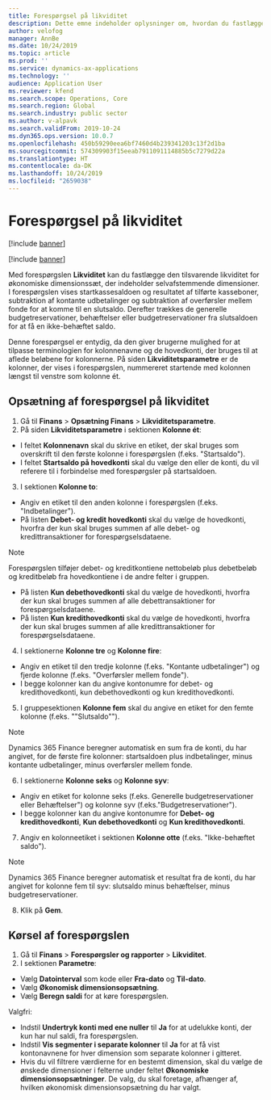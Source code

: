 ```yaml
---
title: Forespørgsel på likviditet
description: Dette emne indeholder oplysninger om, hvordan du fastlægger den tilsvarende likviditet for økonomiske dimensionssæt, der indeholder selvafstemmende dimensioner.
author: velofog
manager: AnnBe
ms.date: 10/24/2019
ms.topic: article
ms.prod: ''
ms.service: dynamics-ax-applications
ms.technology: ''
audience: Application User
ms.reviewer: kfend
ms.search.scope: Operations, Core
ms.search.region: Global
ms.search.industry: public sector
ms.author: v-alpavk
ms.search.validFrom: 2019-10-24
ms.dyn365.ops.version: 10.0.7
ms.openlocfilehash: 450b59290eea6bf7460d4b239341203c13f2d1ba
ms.sourcegitcommit: 574309903f15eeab7911091114885b5c7279d22a
ms.translationtype: HT
ms.contentlocale: da-DK
ms.lasthandoff: 10/24/2019
ms.locfileid: "2659038"
---
```

# <a name="cash-position-inquiry"></a>Forespørgsel på likviditet
[!include [banner](../includes/banner.md)]

[!include [banner](../includes/preview-banner.md)]

Med forespørgslen **Likviditet** kan du fastlægge den tilsvarende likviditet for økonomiske dimensionssæt, der indeholder selvafstemmende dimensioner. I forespørgslen vises startkassesaldoen og resultatet af tilførte kasseboner, subtraktion af kontante udbetalinger og subtraktion af overførsler mellem fonde for at komme til en slutsaldo. Derefter trækkes de generelle budgetreservationer, behæftelser eller budgetreservationer fra slutsaldoen for at få en ikke-behæftet saldo.

Denne forespørgsel er entydig, da den giver brugerne mulighed for at tilpasse terminologien for kolonnenavne og de hovedkonti, der bruges til at aflede beløbene for kolonnerne. På siden **Likviditetsparametre** er de kolonner, der vises i forespørgslen, nummereret startende med kolonnen længst til venstre som kolonne ét.

## <a name="cash-position-inquiry-setup"></a>Opsætning af forespørgsel på likviditet

1. Gå til **Finans** > **Opsætning Finans** > **Likviditetsparametre**.
2. På siden **Likviditetsparametre** i sektionen **Kolonne ét**:

- I feltet **Kolonnenavn** skal du skrive en etiket, der skal bruges som overskrift til den første kolonne i forespørgslen (f.eks. "Startsaldo").
- I feltet **Startsaldo på hovedkonti** skal du vælge den eller de konti, du vil referere til i forbindelse med forespørgsler på startsaldoen.

3. I sektionen **Kolonne to**: 

- Angiv en etiket til den anden kolonne i forespørgslen (f.eks. "Indbetalinger").
- På listen **Debet- og kredit hovedkonti** skal du vælge de hovedkonti, hvorfra der kun skal bruges summen af alle debet- og kredittransaktioner for forespørgselsdataene. 

> [!NOTE]
> Forespørgslen tilføjer debet- og kreditkontiene nettobeløb plus debetbeløb og kreditbeløb fra hovedkontiene i de andre felter i gruppen.

- På listen **Kun debethovedkonti** skal du vælge de hovedkonti, hvorfra der kun skal bruges summen af alle debettransaktioner for forespørgselsdataene.
- På listen **Kun kredithovedkonti** skal du vælge de hovedkonti, hvorfra der kun skal bruges summen af alle kredittransaktioner for forespørgselsdataene.

4. I sektionerne **Kolonne tre** og **Kolonne fire**: 

- Angiv en etiket til den tredje kolonne (f.eks. "Kontante udbetalinger") og fjerde kolonne (f.eks. "Overførsler mellem fonde").
- I begge kolonner kan du angive kontonumre for debet- og kredithovedkonti, kun debethovedkonti og kun kredithovedkonti.

5. I gruppesektionen **Kolonne fem** skal du angive en etiket for den femte kolonne (f.eks. ""Slutsaldo""). 

> [!NOTE]
> Dynamics 365 Finance beregner automatisk en sum fra de konti, du har angivet, for de første fire kolonner: startsaldoen plus indbetalinger, minus kontante udbetalinger, minus overførsler mellem fonde.

6. I sektionerne **Kolonne seks** og **Kolonne syv**: 

- Angiv en etiket for kolonne seks (f.eks. Generelle budgetreservationer eller Behæftelser") og kolonne syv (f.eks."Budgetreservationer").
- I begge kolonner kan du angive kontonumre for **Debet- og kredithovedkonti**, **Kun debethovedkonti** og **Kun kredithovedkonti**.

7. Angiv en kolonneetiket i sektionen **Kolonne otte** (f.eks. "Ikke-behæftet saldo"). 

> [!NOTE]
> Dynamics 365 Finance beregner automatisk et resultat fra de konti, du har angivet for kolonne fem til syv: slutsaldo minus behæftelser, minus budgetreservationer.

8. Klik på **Gem**.

## <a name="running-the-inquiry"></a>Kørsel af forespørgslen

1. Gå til **Finans** > **Forespørgsler og rapporter** > **Likviditet**.
2. I sektionen **Parametre**: 

- Vælg **Datointerval** som kode eller **Fra-dato** og **Til-dato**.
- Vælg **Økonomisk dimensionsopsætning**.
- Vælg **Beregn saldi** for at køre forespørgslen.

Valgfri: 

- Indstil **Undertryk konti med ene nuller** til **Ja** for at udelukke konti, der kun har nul saldi, fra forespørgslen.
- Indstil **Vis segmenter i separate kolonner** til **Ja** for at få vist kontonavnene for hver dimension som separate kolonner i gitteret.
- Hvis du vil filtrere værdierne for en bestemt dimension, skal du vælge de ønskede dimensioner i felterne under feltet **Økonomiske dimensionsopsætninger**. De valg, du skal foretage, afhænger af, hvilken økonomisk dimensionsopsætning du har valgt.


